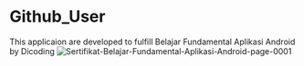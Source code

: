 # Github_User
This applicaion are developed to fulfill Belajar Fundamental Aplikasi Android by Dicoding
<img src="https://i.ibb.co/pny9wZt/Sertifikat-Belajar-Fundamental-Aplikasi-Android-page-0001.jpg" alt="Sertifikat-Belajar-Fundamental-Aplikasi-Android-page-0001" border="0">
